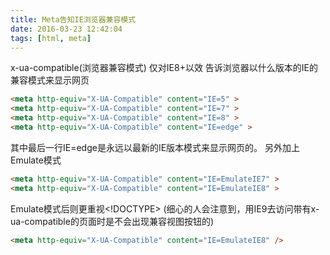 ```yaml
---
title: Meta告知IE浏览器兼容模式
date: 2016-03-23 12:42:04
tags: [html, meta]
---
```


x-ua-compatible(浏览器兼容模式)
仅对IE8+以效
告诉浏览器以什么版本的IE的兼容模式来显示网页

``` html
<meta http-equiv="X-UA-Compatible" content="IE=5" >
<meta http-equiv="X-UA-Compatible" content="IE=7" >
<meta http-equiv="X-UA-Compatible" content="IE=8" >
<meta http-equiv="X-UA-Compatible" content="IE=edge" >
```

其中最后一行IE=edge是永远以最新的IE版本模式来显示网页的。
另外加上Emulate模式

``` html
<meta http-equiv="X-UA-Compatible" content="IE=EmulateIE7" >
<meta http-equiv="X-UA-Compatible" content="IE=EmulateIE8" >
```

Emulate模式后则更重视<!DOCTYPE>
(细心的人会注意到，用IE9去访问带有x-ua-compatible的页面时是不会出现兼容视图按钮的)

``` html
<meta http-equiv="X-UA-Compatible" content="IE=EmulateIE8" />
```
